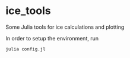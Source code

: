 # ice_tools
Some Julia tools for ice calculations and plotting

In order to setup the environment, run 

```bash
julia config.jl
```
